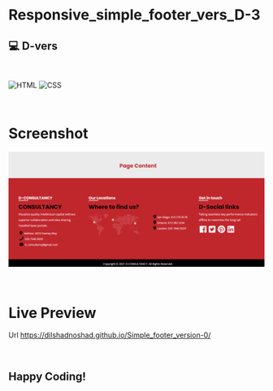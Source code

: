 # Responsive_simple_footer_vers_D-3

## 💻 D-vers

<br>

![HTML](https://img.shields.io/badge/html5%20-%23E34F26.svg?&style=for-the-badge&logo=html5&logoColor=white)
![CSS](https://img.shields.io/badge/css3%20-%231572B6.svg?&style=for-the-badge&logo=css3&logoColor=white)

<br>

# Screenshot

![screenshot](simple_footer.png)

<br>

# Live Preview

Url https://dilshadnoshad.github.io/Simple_footer_version-0/

<br>

## Happy Coding!
